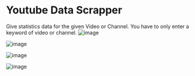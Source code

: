 # Youtube Data Scrapper
Give statistics data for the given Video or Channel.
You have to only enter a keyword of video or channel.
![image](https://user-images.githubusercontent.com/95237388/220936784-45f46286-a30b-4359-a13a-5878aeb91461.png)

![image](https://user-images.githubusercontent.com/95237388/220936996-73a09452-b27b-47e4-b6b8-024a7ddf5827.png)

![image](https://user-images.githubusercontent.com/95237388/220937363-bca06d15-bbf1-4ca6-9696-33381efa1a56.png)

![image](https://user-images.githubusercontent.com/95237388/220937486-3ee14a17-2588-4644-9972-4ff9f3397cbd.png)
